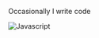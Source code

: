 Occasionally I write code

![Javascript](https://img.shields.io/badge/Javascript-ffffff?&logo=javascript)
